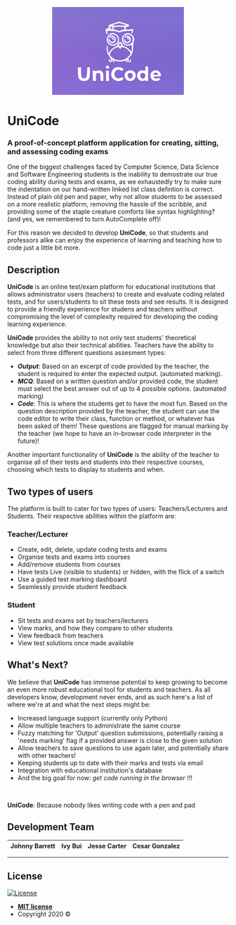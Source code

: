 <p align="center">
  <img name="logo" src="design/logos/logo.png"  width="300" height="200" alt="Unicode_logo">
</p>

# UniCode

### A proof-of-concept platform application for creating, sitting, and assessing coding exams


One of the biggest challenges faced by Computer Science, Data Science and Software Engineering students is the inability to demostrate our true coding ability during tests and exams, as we exhaustedly try to make sure the indentation on our hand-written linked list class defintion is correct. Instead of plain old pen and paper, why not allow students to be assessed on a more realistic platform, removing the hassle of the scribble, and providing some of the staple creature comforts like syntax highlighting? (and yes, we remembered to turn AutoComplete off)!

For this reason we decided to develop **UniCode**, so that students and professors alike can enjoy the experience of learning and teaching how to code just a little bit more.


## **Description**

**UniCode** is an online test/exam platform for educational institutions that allows administrator users (teachers) to create and evaluate coding related tests, and for users/students to sit these tests and see results. It is designed to provide a friendly experience for studens and teachers without compromising the level of complexity required for developing the coding learning experience.

**UniCode** provides the ability to not only test students' theoretical knowledge but also their technical abilities. Teachers have the ability to select from three different questions assesment types: 

- **_Output_**: Based on an excerpt of code provided by the teacher, the student is required to enter the expected output. (automated marking).
- **_MCQ_**: Based on a written question and/or provided code, the student must select the best answer out of up to 4 possible options. (automated marking)
- **_Code_**: This is where the students get to have the most fun. Based on the question description provided by the teacher, the student can use the code editor to write their class, function or method, or whatever has been asked of them! These questions are flagged for manual marking by the teacher (we hope to have an in-browser code interpreter in the future)!

Another important functionality of **UniCode** is the ability of the teacher to organise all of their tests and students into their respective courses, choosing which tests to display to students and when.


## Two types of users

The platform is built to cater for two types of users: Teachers/Lecturers and Students. Their respective abilities within the platform are:

### Teacher/Lecturer

- Create, edit, delete, update coding tests and exams
- Organise tests and exams into courses
- Add/remove students from courses
- Have tests Live (visible to students) or hidden, with the flick of a switch
- Use a guided test marking dashboard
- Seamlessly provide student feedback

### Student

- Sit tests and exams set by teachers/lecturers
- View marks, and how they compare to other students
- View feedback from teachers
- View test solutions once made available

 
## **What's Next?**

We believe that **UniCode** has immense potential to keep growing to become an even more robust educational tool for students and teachers. As all developers know, development never ends, and as such here's a list of where we're at and what the next steps might be:

  - Increased language support (currently only Python)
  - Allow multiple teachers to administrate the same course
  - Fuzzy matching for 'Output' question submissions, potentially raising a 'needs marking' flag if a provided answer is close to the given solution
  - Allow teachers to save questions to use again later, and potentially share with other teachers!
  - Keeping students up to date with their marks and tests via email
  - Integration with educational institution's database
  - And the big goal for now: _get code running in the browser !!!_

<br>

**UniCode**: Because nobody likes writing code with a pen and pad
  
## Development Team

| **Johnny Barrett** | **Ivy Bui** | **Jesse Carter** | **Cesar Gonzalez** |
| :---: |:---:| :---:|:---:|

___


## License

[![License](http://img.shields.io/:license-mit-blue.svg?style=flat-square)](http://badges.mit-license.org)

- **[MIT license](http://opensource.org/licenses/mit-license.php)**
- Copyright 2020 ©

